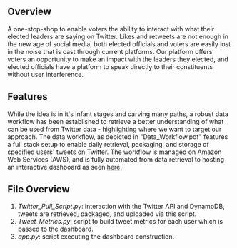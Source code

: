 ## Overview
A one-stop-shop to enable voters the ability to interact with what their elected leaders are saying on Twitter. Likes and retweets are not enough in the new age of social media, both elected officials and voters are easily lost in the noise that is cast through current platforms. Our platform offers voters an opportunity to make an impact with the leaders they elected, and elected officials have a platform to speak directly to their constituents without user interference.

## Features
While the idea is in it's infant stages and carving many paths, a robust data workflow has been established to retrieve a better understanding of what can be used from Twitter data - highlighting where we want to target our approach. The data workflow, as depicted in "Data_Workflow.pdf" features a full stack setup to enable daily retrieval, packaging, and storage of specified users' tweets on Twitter. The workflow is managed on Amazon Web Services (AWS), and is fully automated from data retrieval to hosting an interactive dashboard as seen [here](http://52.204.49.146:8050/). 

## File Overview

1. *Twitter_Pull_Script.py*: interaction with the Twitter API and DynamoDB, tweets are retrieved, packaged, and uploaded via this script.
2. *Tweet_Metrics.py*: script to build tweet metrics for each user which is passed to the dashboard.
3. *app.py*: script executing the dashboard construction.
